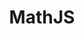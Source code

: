 ---
title: MathJS

tagline: A js library with simple math operations

demo: https://github.com/kaizer1v/mathjs

thumbnail: mathjs.jpeg

carousel_images: [mathjs.jpg]

impact: Weekly 7 downloads on average on npm

tags: [Javascript]

challenge: To reduce effort and time of writing repeated calculation based functions.

content_body: |

  When building visualisations for projects at Gramener, I always found myself writing many custom mathematical functions for common operations like intersection of two arrays or finding the difference between two arrays and many more quite repeatedly.

  ## Approach

  At first, I created a library of functions written by developers - specifically for doing mathematical operations. I then created a [github-gist](https://gist.github.com/kaizer1v), where anyone could copy paste the function they wanted to use.

  This became difficult to search and the information wasn't well organised. It wasn't efficient in terms of encapsulating the details - which wasn't really required.

  I decided to write a library that would completely hide the details of the function itself and anyone could simply invoke their math function like `MJ.factors(123)`, making it a one line code of use and provided a documentation of all the functions available.

  ## Result

  Significantly improved development speed for JS developers. It was actively used on developing projects at Gramener. Published it on [npm for open use](https://www.npmjs.com/package/simplemathjs) as well which got an average 7 downloads weekly.

  You can also see the [documentation here](https://github.com/kaizer1v/mathjs).

  ### Note

  Yes, there were many libraries out there like [underscorejs](https://underscorejs.org/) and even another called [mathjs](https://www.npmjs.com/package/mathjs), which has a lot more complex operations like matrices and symbolic computation. But these weren't light weight and had many other dependencies on them.

  But I must admit that there was quite a satisfaction on publishing and writing my own library was fun - so why not & yes I learned a lot too.

  If you like the idea, would love you to contribute to this project any time on the [github repository](https://github.com/kaizer1v/mathjs) - as always it's a work in progress. Do contribute.

---